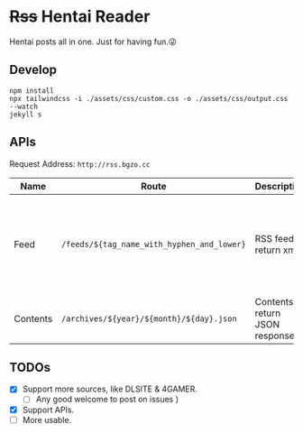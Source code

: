 # ~~Rss~~ Hentai Reader

Hentai posts all in one. Just for having fun.😜

## Develop

```shell
npm install
npx tailwindcss -i ./assets/css/custom.css -o ./assets/css/output.css --watch
jekyll s
```

## APIs

Request Address: `http://rss.bgzo.cc`

| Name | Route | Description | Method | Note |
|-------|------|------|------|------|
| Feed  | `/feeds/${tag_name_with_hyphen_and_lower}` | RSS feed, return xml | `GET` | `${tag_name_with_slash_and_lower}` is the url string handle by `lower()` and hyphen(`-`). <br/>For example, we have a `DLsite Game Ranking.xml` file in server, then the correct full url address will be `http://rss.bgzo.cc/feeds/alsite-game-ranking.xml`; |
| Contents | `/archives/${year}/${month}/${day}.json` | Contents, return JSON response | `GET` | **NOTE**: The timezone of response is GMT, format it whatever you want |

## TODOs

- [x] Support more sources, like DLSITE & 4GAMER.
  - [ ] Any good  welcome to post on issues )
- [x] Support APIs.
- [ ] More usable.